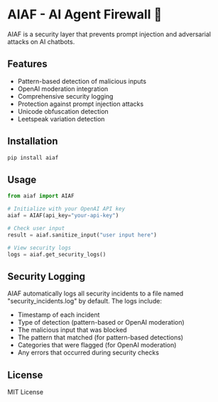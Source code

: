 # AIAF - AI Agent Firewall 🚀

AIAF is a security layer that prevents prompt injection and adversarial attacks on AI chatbots.

## Features

- Pattern-based detection of malicious inputs
- OpenAI moderation integration
- Comprehensive security logging
- Protection against prompt injection attacks
- Unicode obfuscation detection
- Leetspeak variation detection

## Installation

```sh
pip install aiaf
```

## Usage

```python
from aiaf import AIAF

# Initialize with your OpenAI API key
aiaf = AIAF(api_key="your-api-key")

# Check user input
result = aiaf.sanitize_input("user input here")

# View security logs
logs = aiaf.get_security_logs()
```

## Security Logging

AIAF automatically logs all security incidents to a file named "security_incidents.log" by default. The logs include:
- Timestamp of each incident
- Type of detection (pattern-based or OpenAI moderation)
- The malicious input that was blocked
- The pattern that matched (for pattern-based detections)
- Categories that were flagged (for OpenAI moderation)
- Any errors that occurred during security checks

## License

MIT License
